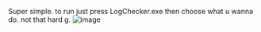Super simple. to run just press LogChecker.exe then choose what u wanna do. not that hard g.
![image](https://github.com/Aubdaman/LogChecker/assets/150957369/426d9b75-e497-40f9-8aa8-fb664a15095e)

